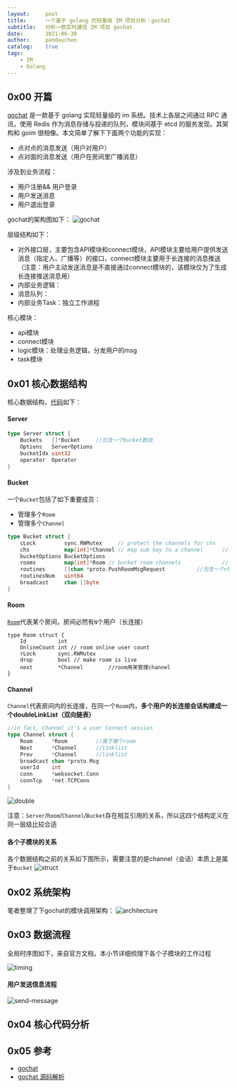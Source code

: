 ```yaml
---
layout:     post
title:      一个基于 golang 的轻量级 IM 项目分析：gochat
subtitle:   分析一款实时通信 IM 项目 gochat
date:       2021-06-30
author:     pandaychen
catalog:    true
tags:
    - IM
    - Golang
---
```


##  0x00    开篇
[gochat](https://github.com/LockGit/gochat) 是一款基于 golang 实现轻量级的 im 系统。技术上各层之间通过 RPC 通讯，使用 Redis 作为消息存储与投递的队列，模块间基于 etcd 的服务发现。其架构和 goim 很相像。本文简单了解下下面两个功能的实现：
-   点对点的消息发送（用户对用户）
-   点对面的消息发送（用户在房间里广播消息）

涉及到业务流程：
-   用户注册&& 用户登录
-   用户发送消息
-   用户退出登录

gochat的架构图如下：
![gochat](https://raw.githubusercontent.com/LockGit/gochat/master/architecture/gochat.png)

层级结构如下：
-   对外接口层，主要包含API模块和connect模块，API模块主要给用户提供发送消息（指定人、广播等）的接口，connect模块主要用于长连接的消息推送（注意：用户主动发送消息是不直接通过connect模块的，该模块仅为了生成长连接推送消息用）
-   内部业务逻辑：
-   消息队列：
-   内部业务Task：独立工作进程

核心模块：
-   api模块
-   connect模块
-   logic模块：处理业务逻辑，分发用户的msg
-   task模块


##  0x01    核心数据结构
核心数据结构，[代码](https://github.com/LockGit/gochat/tree/master/connect)如下：

####    Server
```GO
type Server struct {
	Buckets   []*Bucket     //包含一个bucket数组
	Options   ServerOptions
	bucketIdx uint32
	operator  Operator
}
```

####   Bucket
一个`Bucket`包括了如下重要成员：
-   管理多个`Room`
-   管理多个`Channel`

```GO
type Bucket struct {
	cLock         sync.RWMutex     // protect the channels for chs
	chs           map[int]*Channel // map sub key to a channel      //包含一个映射Channel结构的map
	bucketOptions BucketOptions
	rooms         map[int]*Room // bucket room channels             //包含一个映射Room结构的map
	routines      []chan *proto.PushRoomMsgRequest          //包含一个chan *PushRoomMsgRequest的数组（用于向channel异步放入msg）
	routinesNum   uint64
	broadcast     chan []byte
}
```


####    Room
[`Room`](https://github.com/LockGit/gochat/blob/master/connect/room.go#L17)代表某个房间，房间必然有`N`个用户（长连接）
```GOLANG
type Room struct {
	Id          int
	OnlineCount int // room online user count
	rLock       sync.RWMutex
	drop        bool // make room is live
	next        *Channel        //room用来管理channel
}
```


####    Channel
`Channel`代表房间内的长连接，在同一个`Room`内，**多个用户的长连接会话构建成一个doubleLinkList（双向链表）**
```go
//in fact, Channel it's a user Connect session
type Channel struct {
	Room      *Room         //属于哪个room
	Next      *Channel      //linklist
	Prev      *Channel      //linklist
	broadcast chan *proto.Msg
	userId    int
	conn      *websocket.Conn
	connTcp   *net.TCPConn
}
```

![double](https://raw.githubusercontent.com/pandaychen/pandaychen.github.io/master/blog_img/go-chat/double.png)

注意：`Server`/`Room`/`Channel`/`Bucket`存在相互引用的关系，所以这四个结构定义在同一层级比较合适

####    各个子模块的关系

各个数据结构之前的关系如下图所示，需要注意的是channel（会话）本质上是属于`Bucket`
![struct](https://raw.githubusercontent.com/pandaychen/pandaychen.github.io/master/blog_img/go-chat/gochat-struct.png)

##	0x02	系统架构
笔者整理了下gochat的模块调用架构：
![architecture](https://raw.githubusercontent.com/pandaychen/pandaychen.github.io/master/blog_img/go-chat/gochat.png)

##	0x03	数据流程
全局时序图如下，来自官方文档，本小节详细梳理下各个子模块的工作过程

![timing](https://raw.githubusercontent.com/pandaychen/pandaychen.github.io/master/blog_img/go-chat/timing.png)

####    用户发送信息流程
![send-message](https://raw.githubusercontent.com/pandaychen/pandaychen.github.io/master/blog_img/gochat/send-broadcast-message-flow.png)

##	0x04	 核心代码分析


##  0x05	参考
-	[gochat](https://github.com/LockGit/gochat)
-	[gochat 源码解析](https://blog.csdn.net/zhanglehes/article/details/115676339)